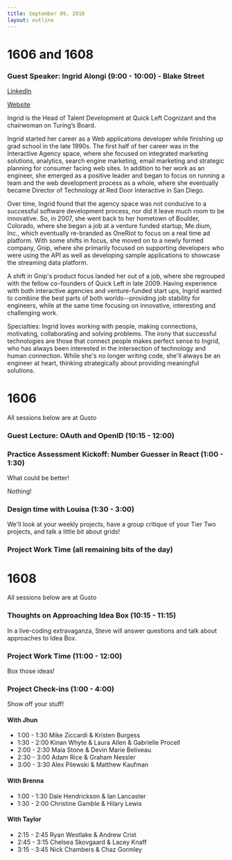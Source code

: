 ```yaml
---
title: September 09, 2016
layout: outline
---
```


# 1606 and 1608

### Guest Speaker: Ingrid Alongi (9:00 - 10:00) - Blake Street

[LinkedIn](https://www.linkedin.com/in/ingridalongi)

[Website](https://twitter.com/electromute)


Ingrid is the Head of Talent Development at Quick Left Cognizant and the chairwoman on Turing’s Board.

Ingrid started her career as a Web applications developer while finishing up grad school in the late 1990s. The first half of her career was in the Interactive Agency space, where she focused on integrated marketing solutions, analytics, search engine marketing, email marketing and strategic planning for consumer facing web sites. In addition to her work as an engineer, she emerged as a positive leader and began to focus on running a team and the web development process as a whole, where she eventually became Director of Technology at Red Door Interactive in San Diego.

Over time, Ingrid found that the agency space was not conducive to a successful software development process, nor did it leave much room to be innovative. So, in 2007, she went back to her hometown of Boulder, Colorado, where she began a job at a venture funded startup, Me.dium, Inc., which eventually re-branded as OneRiot to focus on a real time ad platform. With some shifts in focus, she moved on to a newly formed company, Gnip, where she primarily focused on supporting developers who were using the API as well as developing sample applications to showcase the streaming data platform.

A shift in Gnip's product focus landed her out of a job, where she regrouped with the fellow co-founders of Quick Left in late 2009. Having experience with both interactive agencies and venture-funded start ups, Ingrid wanted to combine the best parts of both worlds--providing job stability for engineers, while at the same time focusing on innovative, interesting and challenging work.

Specialties: Ingrid loves working with people, making connections, motivating, collaborating and solving problems. The irony that successful technologies are those that connect people makes perfect sense to Ingrid, who has always been interested in the intersection of technology and human connection. While she's no longer writing code, she'll always be an engineer at heart, thinking strategically about providing meaningful solutions.

# 1606

All sessions below are at Gusto

### Guest Lecture: OAuth and OpenID (10:15 - 12:00)


### Practice Assessment Kickoff: Number Guesser in React (1:00 - 1:30)

What could be better!

Nothing!

### Design time with Louisa (1:30 - 3:00)

We'll look at your weekly projects, have a group critique of your Tier Two projects, and talk a little bit about grids!

### Project Work Time (all remaining bits of the day)

# 1608

All sessions below are at Gusto

### Thoughts on Approaching Idea Box (10:15 - 11:15)

In a live-coding extravaganza, Steve will answer questions and talk about approaches to Idea Box.

### Project Work Time (11:00 - 12:00)

Box those ideas!

### Project Check-ins (1:00 - 4:00)

Show off your stuff!

#### With Jhun

* 1:00 - 1:30 Mike Ziccardi & Kristen Burgess
* 1:30 - 2:00 Kinan Whyte & Laura Allen & Gabrielle Procell
* 2:00 - 2:30 Maia Stone & Devin Marie Beliveau
* 2:30 - 3:00 Adam Rice & Graham Nessler
* 3:00 - 3:30 Alex Pilewski & Matthew Kaufman

#### With Brenna

* 1:00 - 1:30 Dale Hendrickson & Ian Lancaster
* 1:30 - 2:00 Christine Gamble & Hilary Lewis

#### With Taylor

* 2:15 - 2:45 Ryan Westlake & Andrew Crist
* 2:45 - 3:15 Chelsea Skovgaard & Lacey Knaff
* 3:15 - 3:45 Nick Chambers & Chaz Gormley 
